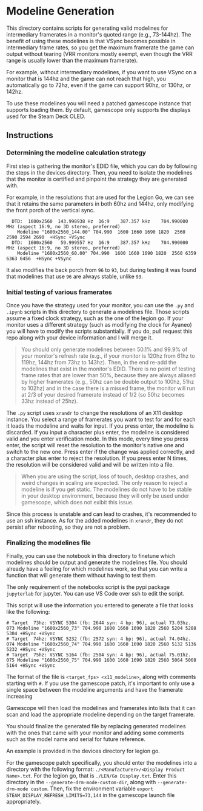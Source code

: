 # Modeline Generation
This directory contains scripts for generating valid modelines for intermediary
framerates in a monitor's quoted range (e.g., 73-144hz).
The benefit of using these modelines is that VSync becomes possible in intermediary
frame rates, so you get the maximum framerate the game can output without tearing
(VRR monitors mostly exempt, even though the VRR range is usually lower than the
maximum framerate).

For example, without intermediary modelines, if you want to use VSync on a monitor
that is 144hz and the game can not reach that high, you automatically go to 
72hz, even if the game can support 90hz, or 130hz, or 142hz.

To use these modelines you will need a patched gamescope instance that supports
loading them.
By default, gamescope only supports the displays used for the Steam Deck OLED.

## Instructions
### Determining the modeline calculation strategy
First step is gathering the monitor's EDID file, which you can do by following
the steps in the devices directory.
Then, you need to isolate the modelines that the monitor is certified and pinpoint
the strategy they are generated with.

For example, in the resolutions that are used for the Legion Go, we can see
that it retains the same parameters in both 60hz and 144hz, only modifying the
front porch of the vertical sync.
```
  DTD:  1600x2560  143.998938 Hz  16:9    387.357 kHz    704.990000 MHz (aspect 16:9, no 3D stereo, preferred)
    Modeline "1600x2560_144.00" 704.990  1600 1660 1690 1820  2560 2590 2594 2690  +HSync +VSync
  DTD:  1600x2560   59.999557 Hz  16:9    387.357 kHz    704.990000 MHz (aspect 16:9, no 3D stereo, preferred)
    Modeline "1600x2560_60.00" 704.990  1600 1660 1690 1820  2560 6359 6363 6456  +HSync +VSync
```

It also modifies the back porch from `96` to `93`, but during testing it was found
that modelines that use `96` are always stable, unlike `93`.

### Initial testing of various framerates
Once you have the strategy used for your monitor, you can use the `.py` and
`.ipynb` scripts in this directory to generate a modelines file.
Those scripts assume a fixed clock strategy, such as the one of the legion go.
If your monitor uses a different strategy (such as modifying the clock for Ayaneo)
you will have to modify the scripts substantially.
If you do, pull request this repo along with your device information and I will
merge it.

> You should only generate modelines between 50.1% and 99.9% of your monitor's refresh
> rate (e.g., if your monitor is 120hz from 61hz to 119hz, 144hz from 73hz to 143hz).
> Then, in the end re-add the modelines that exist in the monitor's EDID.
> There is no point of testing frame rates that are lower than 50%, because they
> are always aliased by higher framerates (e.g., 50hz can be double output to 100hz,
> 51hz to 102hz) and in the case there is a missed frame, the monitor will run at
> 2/3 of your desired framerate instead of 1/2 (so 50hz becomes 33hz instead of 25hz).

The `.py` script uses `xrandr` to change the resolutions of an X11 desktop instance.
You select a range of framerates you want to test for and for each it loads the
modeline and waits for input.
If you press enter, the modeline is discarded.
If you input a character plus enter, the modeline is considered valid and you 
enter verification mode.
In this mode, every time you press enter, the script will reset the resolution
to the monitor's native one and switch to the new one.
Press enter if the change was applied correctly, and a character plus enter to
reject the resolution.
If you press enter N times, the resolution will be considered valid and will be
written into a file.

> When you are using the script, loss of touch, desktop crashes, and weird changes
> in scaling are expected.
> The only reason to reject a modeline is if you get static.
> The modelines do not have to be stable in your desktop environment, because they
> will only be used under gamescope, which does not exibit this issue.

Since this process is unstable and can lead to crashes, it's recommended to use
an ssh instance.
As for the added modelines in `xrandr`, they do not persist after rebooting, so they
are not a problem.

### Finalizing the modelines file
Finally, you can use the notebook in this directory to finetune which modelines
should be output and generate the modelines file.
You should already have a feeling for which modelines work, so that you can
write a function that will generate them without having to test them.

The only requirement of the notebooks script is the pypi package `jupyterlab`
for jupyter. You can use VS Code over ssh to edit the script.

This script will use the information you entered to generate a file that looks
like the following:
```
# Target  73hz: VSYNC 5304 (fb: 2644 syn: 4 bp: 96), actual 73.03hz.
073 Modeline "1600x2560_73" 704.990 1600 1660 1690 1820 2560 5204 5208 5304 +HSync +VSync
# Target  74hz: VSYNC 5232 (fb: 2572 syn: 4 bp: 96), actual 74.04hz.
074 Modeline "1600x2560_74" 704.990 1600 1660 1690 1820 2560 5132 5136 5232 +HSync +VSync
# Target  75hz: VSYNC 5164 (fb: 2504 syn: 4 bp: 96), actual 75.01hz.
075 Modeline "1600x2560_75" 704.990 1600 1660 1690 1820 2560 5064 5068 5164 +HSync +VSync
```

The format of the file is `<target_fps> <x11_modeline>`, along with comments starting
with `#`.
If you use the gamescope patch, it's important to only use a single space between
the modeline arguments and have the framerate increasing

Gamescope will then load the modelines and framerates into lists that it can
scan and load the appropriate modeline depending on the target framerate.

You should finalize the generated file by replacing generated modelines with
the ones that came with your monitor and adding some comments such as the
model name and serial for future reference.

An example is provided in the devices directory for legion go.

For the gamescope patch specifically, you should enter the modelines into
a directory with the following format: `./<Manufacturer>/<Display Product Name>.txt`.
For the legion go, that is `./LEN/Go Display.txt`. 
Enter this directory in the `--generate-drm-mode-custom-dir`, along with 
`--generate-drm-mode custom`.
Then, fix the environment variable `export STEAM_DISPLAY_REFRESH_LIMITS=73,144`
in the gamescope launch file appropriately.